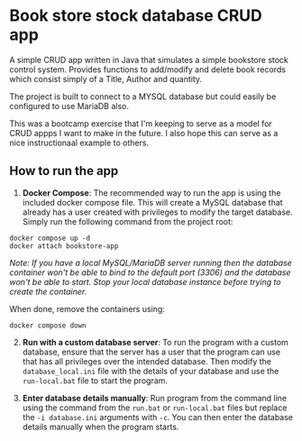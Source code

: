 # Book store stock database CRUD app

A simple CRUD app written in Java that simulates a simple bookstore stock control system.
Provides functions to add/modify and delete book records which consist simply of a Title,
Author and quantity.

The project is built to connect to a MYSQL database but could easily be configured to use
MariaDB also.

This was a bootcamp exercise that I'm keeping to serve as a model for CRUD appps I want to make
in the future. I also hope this can serve as a nice instructionaal example to others.

## How to run the app

1. **Docker Compose**: The recommended way to run the app is using the included docker 
   compose file. This will create a MySQL database that already has a user created with privileges 
   to modify the  target database. Simply run the following command from the project root:

```console
docker compose up -d
docker attach bookstore-app
```
*Note: If you have a local MySQL/MariaDB server running then the database container won't be
able to bind to the default port (3306) and the database won't be able to start. Stop your local
database instance before trying to create the container.*

When done, remove the containers using:

```console
docker compose down
```
2. **Run with a custom database server**: To run the program with a custom database, 
   ensure that the server has a  user that the program can use that has all privileges
   over the intended database. Then modify the `database_local.ini` file with the
   details of your database and use the `run-local.bat`  file to start the program.

3. **Enter database details manually**: Run program from the command line using the 
   command from the `run.bat` or `run-local.bat` files but replace the `-i database.ini`
   arguments with `-c`. You can then enter the database details manually when the program
   starts.

